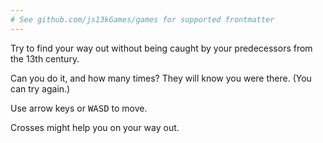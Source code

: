 ```yaml
---
# See github.com/js13kGames/games for supported frontmatter
---
```

Try to find your way out without being caught by your predecessors from the 13th century.

Can you do it, and how many times? They will know you were there. (You can try again.)

Use arrow keys or <kbd>W</kbd><kbd>A</kbd><kbd>S</kbd><kbd>D</kbd> to move.

Crosses might help you on your way out.